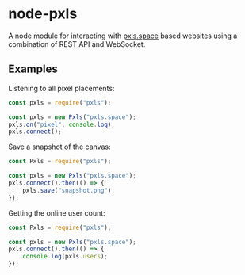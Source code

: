 node-pxls
=========
A node module for interacting with [pxls.space](https://pxls.space/) based websites using a combination of REST API and WebSocket.

Examples
--------
Listening to all pixel placements:
```javascript
const pxls = require("pxls");

const pxls = new Pxls("pxls.space");
pxls.on("pixel", console.log);
pxls.connect();
```
Save a snapshot of the canvas:
```javascript
const Pxls = require("pxls");

const pxls = new Pxls("pxls.space");
pxls.connect().then(() => {
	pxls.save("snapshot.png");
});
```
Getting the online user count:
```javascript
const Pxls = require("pxls");

const pxls = new Pxls("pxls.space");
pxls.connect().then(() => {
	console.log(pxls.users);
});
```